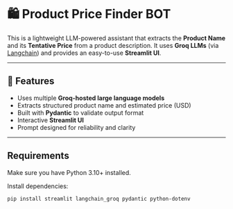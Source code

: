 # 🛍️ Product Price Finder BOT

This is a lightweight LLM-powered assistant that extracts the **Product Name** and its **Tentative Price** from a product description. It uses **Groq LLMs** (via [Langchain](https://www.langchain.com/)) and provides an easy-to-use **Streamlit UI**.

---

## 🚀 Features

-  Uses multiple **Groq-hosted large language models**
-  Extracts structured product name and estimated price (USD)
-  Built with **Pydantic** to validate output format
-  Interactive **Streamlit UI**
-  Prompt designed for reliability and clarity

---

##  Requirements

Make sure you have Python 3.10+ installed.

Install dependencies:

```bash
pip install streamlit langchain_groq pydantic python-dotenv

